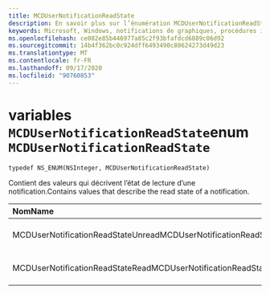 ```yaml
---
title: MCDUserNotificationReadState
description: En savoir plus sur l’énumération MCDUserNotificationReadState. Cette énumération contient des valeurs qui décrivent l’état de lecture d’une notification.
keywords: Microsoft, Windows, notifications de graphiques, procédures iOS, iPhone de savoir-faire
ms.openlocfilehash: ce082e85b446977a85c2f93bfafdcd6889c06d92
ms.sourcegitcommit: 14b4f362bc0c924dff6493490c80624273d49d23
ms.translationtype: MT
ms.contentlocale: fr-FR
ms.lasthandoff: 09/17/2020
ms.locfileid: "90760853"
---
```

# <a name="enum-mcdusernotificationreadstate"></a><span data-ttu-id="5c026-105">variables `MCDUserNotificationReadState`</span><span class="sxs-lookup"><span data-stu-id="5c026-105">enum `MCDUserNotificationReadState`</span></span>

```
typedef NS_ENUM(NSInteger, MCDUserNotificationReadState)
```

<span data-ttu-id="5c026-106">Contient des valeurs qui décrivent l’état de lecture d’une notification.</span><span class="sxs-lookup"><span data-stu-id="5c026-106">Contains values that describe the read state of a notification.</span></span>

|<span data-ttu-id="5c026-107">Nom</span><span class="sxs-lookup"><span data-stu-id="5c026-107">Name</span></span> | <span data-ttu-id="5c026-108">Value</span><span class="sxs-lookup"><span data-stu-id="5c026-108">Value</span></span> | <span data-ttu-id="5c026-109">Description</span><span class="sxs-lookup"><span data-stu-id="5c026-109">Description</span></span> |
|:-- |:-- |:-- |
|   <span data-ttu-id="5c026-110">MCDUserNotificationReadStateUnread</span><span class="sxs-lookup"><span data-stu-id="5c026-110">MCDUserNotificationReadStateUnread</span></span> |<span data-ttu-id="5c026-111">0</span><span class="sxs-lookup"><span data-stu-id="5c026-111">0</span></span>| <span data-ttu-id="5c026-112">La notification n’a pas été lue.</span><span class="sxs-lookup"><span data-stu-id="5c026-112">The notification has not been read.</span></span> |
|   <span data-ttu-id="5c026-113">MCDUserNotificationReadStateRead</span><span class="sxs-lookup"><span data-stu-id="5c026-113">MCDUserNotificationReadStateRead</span></span> | <span data-ttu-id="5c026-114">1</span><span class="sxs-lookup"><span data-stu-id="5c026-114">1</span></span>| <span data-ttu-id="5c026-115">La notification a été lue.</span><span class="sxs-lookup"><span data-stu-id="5c026-115">The notification has been read.</span></span>|